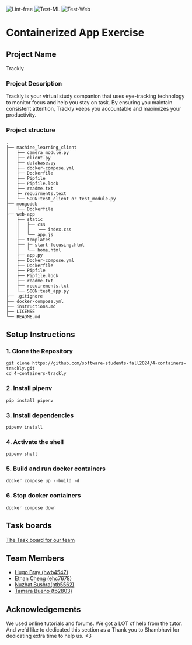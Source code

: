 ![Lint-free](https://github.com/nyu-software-engineering/containerized-app-exercise/actions/workflows/lint.yml/badge.svg)
![Test-ML]()
![Test-Web]()

# Containerized App Exercise

## Project Name

Trackly

### Project Description 

Trackly is your virtual study companion that uses eye-tracking technology to monitor focus and help you stay on task. By ensuring you maintain consistent attention, Trackly keeps you accountable and maximizes your productivity. 

### Project structure

```text
.
├── machine_learning_client
│   ├── camera_module.py
│   ├── client.py
│   ├── database.py
│   ├── docker-compose.yml
│   ├── Dockerfile
│   ├── Pipfile
│   ├── Pipfile.lock
│   ├── readme.txt
│   ├─ requirments.text 
│   └── SOON:test_client or test_module.py
├── mongoddb
│   └── Dockerfile
├── web-app
│   ├── static
│   │   ├── css
│   │   │   └── index.css
│   │   └── app.js
│   ├── templates
│   ├── ├─ start-focusing.html
│   │   └── home.html
│   ├── app.py
│   ├── Docker-compose.yml
│   ├── Dockerfile
│   ├── Pipfile
│   ├── Pipfile.lock
│   ├── readme.txt
│   ├── requirements.txt
│   └── SOON:test_app.py
├── .gitignore
├── docker-compose.yml
├── instructions.md
├── LICENSE
└── README.md
```

## Setup Instructions

### 1. Clone the Repository

```
git clone https://github.com/software-students-fall2024/4-containers-trackly.git
cd 4-containers-trackly
```

### 2. Install pipenv

```
pip install pipenv
```

### 3. Install dependencies

```
pipenv install
```

### 4. Activate the shell

```
pipenv shell
```

### 5. Build and run docker containers

```
docker compose up --build -d
```

### 6. Stop docker containers

```
docker compose down
```
## Task boards
[The Task board for our team](https://github.com/orgs/software-students-fall2024/projects/109)

## Team Members
- [Hugo Bray (hwb4547)](https://github.com/BringoJr)
- [Ethan Cheng (ehc7678)](https://github.com/ethanhcheng)
- [Nuzhat Bushra(ntb5562)](https://github.com/ntb5562)
- [Tamara Bueno (tb2803)](https://github.com/TamaraBuenoo)

## Acknowledgements 

We used online tutorials and forums. We got a LOT of help from the tutor. And we'd like to dedicated this section as a Thank you to Shambhavi for dedicating extra time to help us. <3
